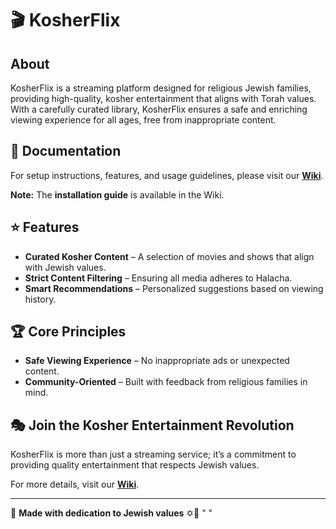 # 🎬 KosherFlix

## About
KosherFlix is a streaming platform designed for religious Jewish families, providing high-quality, kosher entertainment that aligns with Torah values. With a carefully curated library, KosherFlix ensures a safe and enriching viewing experience for all ages, free from inappropriate content.

## 📖 Documentation
For setup instructions, features, and usage guidelines, please visit our **[Wiki](https://github.com/Yedidya-Darshan-code/KosherFlix/tree/main/wiki)**.

**Note:** The **installation guide** is available in the Wiki.

## ⭐ Features
- **Curated Kosher Content** – A selection of movies and shows that align with Jewish values.
- **Strict Content Filtering** – Ensuring all media adheres to Halacha.
- **Smart Recommendations** – Personalized suggestions based on viewing history.

## 🏆 Core Principles
- **Safe Viewing Experience** – No inappropriate ads or unexpected content.
- **Community-Oriented** – Built with feedback from religious families in mind.

## 🎭 Join the Kosher Entertainment Revolution
KosherFlix is more than just a streaming service; it’s a commitment to providing quality entertainment that respects Jewish values.

For more details, visit our **[Wiki](https://github.com/Yedidya-Darshan-code/KosherFlix/tree/main/wiki)**.

---
📌 **Made with dedication to Jewish values** ✡️🎥
" " 
